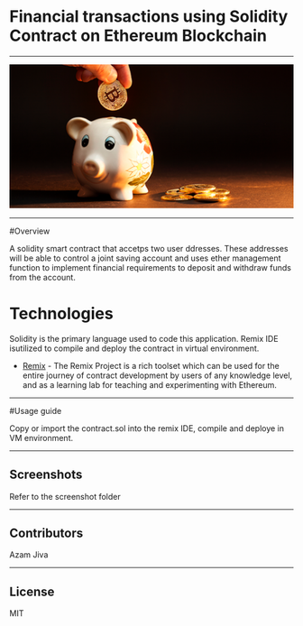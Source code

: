# Financial transactions using Solidity Contract on Ethereum Blockchain
------------------------------------------

![smart contact](challenge-image.png)

-----------------------------------------
#Overview

A solidity smart contract that accetps two user ddresses. These addresses will be able to control a joint saving account and uses ether management function to implement financial requirements to deposit and withdraw funds from the account.

# Technologies

Solidity is the primary language used to code this application. Remix IDE isutilized to compile and deploy the contract in virtual environment. 


* [Remix](https://remix.ethereum.org/) - The Remix Project is a rich toolset which can be used for the entire journey of contract development by users of any knowledge level, and as a learning lab for teaching and experimenting with Ethereum.


----------------------------------------
#Usage guide

Copy or import the contract.sol into the remix IDE, compile and deploye in VM environment. 

---------------------------------------

## Screenshots
Refer to the screenshot folder

----

## Contributors

Azam Jiva

---

## License

MIT
